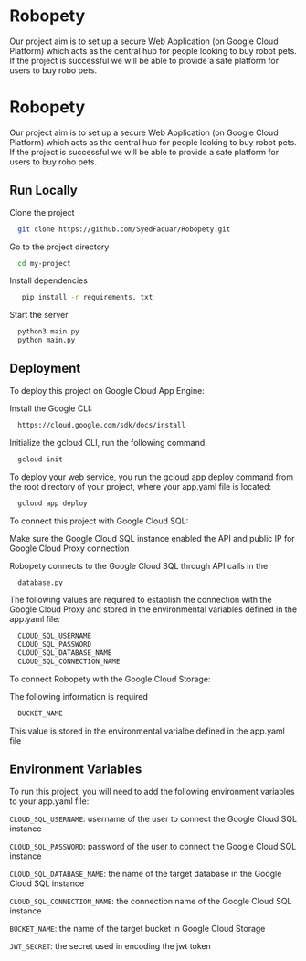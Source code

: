 # Robopety
Our project aim is to set up a secure Web Application (on Google Cloud Platform) which acts as the central hub for people looking to buy robot pets. If the project is successful we will be able to provide a safe platform for users to buy robo pets. 

# Robopety

Our project aim is to set up a secure Web Application (on Google Cloud Platform) which acts as the central hub for people looking to buy robot pets. If the project is successful we will be able to provide a safe platform for users to buy robo pets.


## Run Locally

Clone the project

```bash
  git clone https://github.com/SyedFaquar/Robopety.git
```

Go to the project directory

```bash
  cd my-project
```

Install dependencies

```bash
   pip install -r requirements. txt
```

Start the server

```bash
  python3 main.py
  python main.py
```


## Deployment

To deploy this project on Google Cloud App Engine:

Install the Google CLI: 

```bash
  https://cloud.google.com/sdk/docs/install
```


Initialize the gcloud CLI, run the following command:

```bash
  gcloud init
```
To deploy your web service, you run the gcloud app deploy command from the root directory of your project, where your app.yaml file is located:

```bash
  gcloud app deploy
```

To connect this project with Google Cloud SQL:

Make sure the Google Cloud SQL instance enabled the API and public IP for Google Cloud Proxy connection

Robopety connects to the Google Cloud SQL through API calls in the

```bash
  database.py
```

The following values are required to establish the connection with the Google Cloud Proxy and stored in the environmental variables defined in the app.yaml file:

```bash
  CLOUD_SQL_USERNAME
  CLOUD_SQL_PASSWORD
  CLOUD_SQL_DATABASE_NAME
  CLOUD_SQL_CONNECTION_NAME
```

To connect Robopety with the Google Cloud Storage:

The following information is required

```bash
  BUCKET_NAME
```

This value is stored in the environmental varialbe defined in the app.yaml file


## Environment Variables

To run this project, you will need to add the following environment variables to your app.yaml file:

`CLOUD_SQL_USERNAME`: username of the user to connect the Google Cloud SQL instance

`CLOUD_SQL_PASSWORD`: password of the user to connect the Google Cloud SQL instance

`CLOUD_SQL_DATABASE_NAME`: the name of the target database in the Google Cloud SQL instance

`CLOUD_SQL_CONNECTION_NAME`: the connection name of the Google Cloud SQL instance

`BUCKET_NAME`: the name of the target bucket in Google Cloud Storage

`JWT_SECRET`: the secret used in encoding the jwt token






